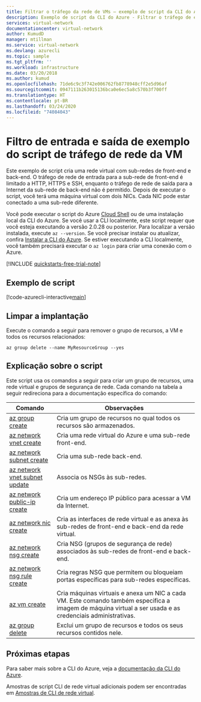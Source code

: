 ```yaml
---
title: Filtrar o tráfego da rede de VMs – exemplo de script da CLI do Azure
description: Exemplo de script da CLI do Azure - Filtrar o tráfego de entrada e saída de rede da VM.
services: virtual-network
documentationcenter: virtual-network
author: KumudD
manager: mtillman
ms.service: virtual-network
ms.devlang: azurecli
ms.topic: sample
ms.tgt_pltfrm: ''
ms.workload: infrastructure
ms.date: 03/20/2018
ms.author: kumud
ms.openlocfilehash: 71de6c9c3f742e006762fb8778948cff2e5d96af
ms.sourcegitcommit: 0947111b263015136bca0e6ec5a8c570b3f700ff
ms.translationtype: HT
ms.contentlocale: pt-BR
ms.lasthandoff: 03/24/2020
ms.locfileid: "74084043"
---
```

# <a name="filter-inbound-and-outbound-vm-network-traffic-script-sample"></a>Filtro de entrada e saída de exemplo do script de tráfego de rede da VM

Este exemplo de script cria uma rede virtual com sub-redes de front-end e back-end. O tráfego de rede de entrada para a sub-rede de front-end é limitado a HTTP, HTTPS e SSH, enquanto o tráfego de rede de saída para a Internet da sub-rede de back-end não é permitido. Depois de executar o script, você terá uma máquina virtual com dois NICs. Cada NIC pode estar conectado a uma sub-rede diferente.

Você pode executar o script do Azure [Cloud Shell](https://shell.azure.com/bash) ou de uma instalação local da CLI do Azure. Se você usar a CLI localmente, este script requer que você esteja executando a versão 2.0.28 ou posterior. Para localizar a versão instalada, execute `az --version`. Se você precisar instalar ou atualizar, confira [Instalar a CLI do Azure](/cli/azure/install-azure-cli). Se estiver executando a CLI localmente, você também precisará executar o `az login` para criar uma conexão com o Azure.

[!INCLUDE [quickstarts-free-trial-note](../../../includes/quickstarts-free-trial-note.md)]

## <a name="sample-script"></a>Exemplo de script

[!code-azurecli-interactive[main](../../../cli_scripts/virtual-network/filter-network-traffic/filter-network-traffic.sh  "Filter VM network traffic")]

## <a name="clean-up-deployment"></a>Limpar a implantação 

Execute o comando a seguir para remover o grupo de recursos, a VM e todos os recursos relacionados:

```azurecli
az group delete --name MyResourceGroup --yes
```

## <a name="script-explanation"></a>Explicação sobre o script

Este script usa os comandos a seguir para criar um grupo de recursos, uma rede virtual e grupos de segurança de rede. Cada comando na tabela a seguir redireciona para a documentação específica do comando:

| Comando | Observações |
|---|---|
| [az group create](/cli/azure/group) | Cria um grupo de recursos no qual todos os recursos são armazenados. |
| [az network vnet create](/cli/azure/network/vnet) | Cria uma rede virtual do Azure e uma sub-rede front-end. |
| [az network subnet create](/cli/azure/network/vnet/subnet) | Cria uma sub-rede back-end. |
| [az network vnet subnet update](/cli/azure/network/vnet/subnet) | Associa os NSGs às sub-redes. |
| [az network public-ip create](/cli/azure/network/public-ip) | Cria um endereço IP público para acessar a VM da Internet. |
| [az network nic create](/cli/azure/network/nic) | Cria as interfaces de rede virtual e as anexa às sub-redes de front-end e back-end da rede virtual. |
| [az network nsg create](/cli/azure/network/nsg) | Cria NSG (grupos de segurança de rede) associados às sub-redes de front-end e back-end. |
| [az network nsg rule create](/cli/azure/network/nsg/rule) |Cria regras NSG que permitem ou bloqueiam portas específicas para sub-redes específicas. |
| [az vm create](/cli/azure/vm) | Cria máquinas virtuais e anexa um NIC a cada VM. Este comando também especifica a imagem de máquina virtual a ser usada e as credenciais administrativas. |
| [az group delete](/cli/azure/group) | Exclui um grupo de recursos e todos os seus recursos contidos nele. |

## <a name="next-steps"></a>Próximas etapas

Para saber mais sobre a CLI do Azure, veja a [documentação da CLI do Azure](/cli/azure).

Amostras de script CLI de rede virtual adicionais podem ser encontradas em [Amostras de CLI de rede virtual](../cli-samples.md).
